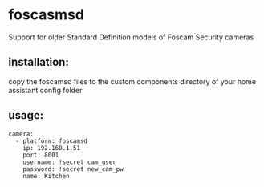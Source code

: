 # foscasmsd

Support for older Standard Definition models of Foscam Security cameras

## installation:

copy the foscamsd files to the custom components directory of your home assistant config folder

## usage:

```
camera:
  - platform: foscamsd
    ip: 192.168.1.51
    port: 8001
    username: !secret cam_user
    password: !secret new_cam_pw
    name: Kitchen
```
